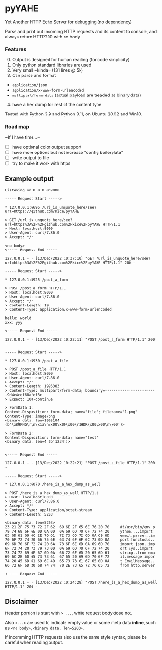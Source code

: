 # pyYAHE

Yet Another HTTP Echo Server for debugging (no dependency)

Parse and print out incoming HTTP requests and its content to console, and always return HTTP200 with no body.

### Features 

0. Output is designed for human reading (for code simplicity)
1. Only python standard libraries are used
2. Very small ~kinda~ (131 lines @ 5k)
3. Can parse and format
  + `application/json`
  + `application/x-www-form-urlencoded`
  + `multipart/form-data` (actual payload are treaded as binary data)
4. have a hex dump for rest of the content type

Tested with Python 3.9 and Python 3.11, on Ubuntu 20.02 and Win10.

### Road map

~If I have time...~

- [ ] have optional color output support
- [ ] have more options but not increase "config boilerplate"
- [ ] write output to file
- [ ] try to make it work with https

## Example output

```log
Listening on 0.0.0.0:8000

----- Request Start ----->

* 127.0.0.1:6695 /url_is_unquote_here/see?url=https://github.com/kice/pyYAHE

> GET /url_is_unquote_here/see?url=https%3A%2F%2Fgithub.com%2Fkice%2FpyYAHE HTTP/1.1
> Host: localhost:8000
> User-Agent: curl/7.86.0
> Accept: */*

<no body>
<----- Request End -----

127.0.0.1 - - [13/Dec/2022 10:37:10] "GET /url_is_unquote_here/see?url=https%3A%2F%2Fgithub.com%2Fkice%2FpyYAHE HTTP/1.1" 200 -

----- Request Start ----->

* 127.0.0.1:5925 /post_a_form

> POST /post_a_form HTTP/1.1
> Host: localhost:8000
> User-Agent: curl/7.86.0
> Accept: */*
> Content-Length: 19
> Content-Type: application/x-www-form-urlencoded

hello: world
xxx: yyy

<----- Request End -----

127.0.0.1 - - [13/Dec/2022 10:22:11] "POST /post_a_form HTTP/1.1" 200 -

----- Request Start ----->

* 127.0.0.1:5930 /post_a_file

> POST /post_a_file HTTP/1.1
> Host: localhost:8000
> User-Agent: curl/7.86.0
> Accept: */*
> Content-Length: 1995383
> Content-Type: multipart/form-data; boundary=------------------------9d4e4cef68afef3c
> Expect: 100-continue

> FormData 1:
Content-Disposition: form-data; name="file"; filename="1.png"
Content-Type: image/png
<binary data, len=1995104 (b'\x89PNG\r\n\x1a\n\x00\x00\x00\rIHDR\x00\x00\n\x00')>

> FormData 2:
Content-Disposition: form-data; name="test"
<binary data, len=4 (b'1234')>


<----- Request End -----

127.0.0.1 - - [13/Dec/2022 10:22:21] "POST /post_a_file HTTP/1.1" 200 -

----- Request Start ----->

* 127.0.0.1:6070 /here_is_a_hex_dump_as_well

> POST /here_is_a_hex_dump_as_well HTTP/1.1
> Host: localhost:8000
> User-Agent: curl/7.86.0
> Accept: */*
> Content-Type: application/octet-stream
> Content-Length: 5203

<binary data, len=5203>
23 21 2F 75 73 72 2F 62  69 6E 2F 65 6E 76 20 70     #!/usr/bin/env p
79 74 68 6F 6E 0D 0A 0D  0A 69 6D 70 6F 72 74 20     ython....import
65 6D 61 69 6C 2E 70 61  72 73 65 72 0D 0A 69 6D     email.parser..im
70 6F 72 74 20 66 75 6E  63 74 6F 6F 6C 73 0D 0A     port functools..
69 6D 70 6F 72 74 20 6A  73 6F 6E 0D 0A 69 6D 70     import json..imp
6F 72 74 20 73 79 73 0D  0A 69 6D 70 6F 72 74 20     ort sys..import
73 74 72 69 6E 67 0D 0A  66 72 6F 6D 20 65 6D 61     string..from ema
69 6C 2E 6D 65 73 73 61  67 65 20 69 6D 70 6F 72     il.message impor
74 20 45 6D 61 69 6C 4D  65 73 73 61 67 65 0D 0A     t EmailMessage..
66 72 6F 6D 20 68 74 74  70 2E 73 65 72 76 65 72     from http.server

<----- Request End -----

127.0.0.1 - - [13/Dec/2022 10:24:28] "POST /here_is_a_hex_dump_as_well HTTP/1.1" 200 -
```

## Disclaimer

Header portion is start with `> ...`, while request body dose not.

Also `<...>` are used to indicate empty value or some meta data **inline**, such as `<no body>`, `<binary data, len=5203>`.

If incomming HTTP requests also use the same style syntax, please be careful when reading output.
